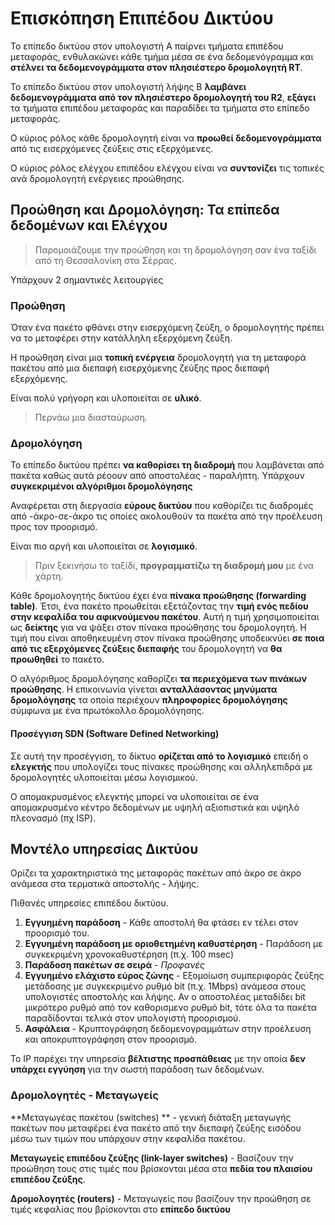 # Επισκόπηση Επιπέδου Δικτύου

Το επίπεδο δικτύου στον υπολογιστή Α παίρνει τμήματα επιπέδου μεταφοράς, ενθυλακώνει κάθε τμήμα μέσα σε ένα δεδομενόγραμμα και **στέλνει τα δεδομενογράμματα στον πλησιέστερο δρομολογητή RT**.

Το επίπεδο δικτύου στον υπολογιστή λήψης Β **λαμβάνει δεδομενογράμματα από τον πλησιέστερο δρομολογητή του R2**, **εξάγει** τα τμήματα επιπέδου μεταφοράς και παραδίδει τα τμήματα στο επίπεδο μεταφοράς. 

Ο κύριος ρόλος κάθε δρομολογητή είναι να **προωθεί δεδομενογράμματα** από τις εισερχόμενες ζεύξεις στις εξερχόμενες.

Ο κύριος ρόλος ελέγχου επιπέδου ελέγχου είναι να **συντονίζει** τις τοπικές ανά δρομολογητή ενέργειες προώθησης. 

## Προώθηση και Δρομολόγηση: Τα επίπεδα δεδομένων και Ελέγχου

> Παρομοιάζουμε την προώθηση και τη δρομολόγηση σαν ένα ταξίδι από τη Θεσσαλονίκη στα Σέρρας.


Υπάρχουν 2 σημαντικές λειτουργίες

### Προώθηση

Όταν ένα πακέτο φθάνει στην εισερχόμενη ζεύξη, ο δρομολογητής πρέπει να το μεταφέρει στην κατάλληλη εξερχόμενη ζεύξη.

Η προώθηση είναι μια **τοπική ενέργεια** δρομολογητή για τη μεταφορά πακέτου από μια διεπαφή εισερχόμενης ζεύξης προς διεπαφή εξερχόμενης.

Είναι πολύ γρήγορη και υλοποιείται σε **υλικό**.

> Περνάω μια διασταύρωση.

### Δρομολόγηση

Το επίπεδο δικτύου πρέπει **να καθορίσει τη διαδρομή** που λαμβάνεται από πακέτα καθώς αυτά ρέοουν από αποστολέας - παραλήπτη. Υπάρχουν **συγκεκριμένοι αλγόριθμοι δρομολόγησης**

Αναφέρεται στη διεργασία **εύρους δικτύου** που καθορίζει τις διαδρομές από -άκρο-σε-άκρο τις οποίες ακολουθούν τα πακέτα από την προέλευση προς τον προορισμό.

Είναι πιο αργή και υλοποιείται σε **λογισμικό**.

> Πριν ξεκινήσω το ταξίδι, **προγραμματίζω τη διαδρομή μου** με ένα χάρτη.

Κάθε δρομολογητής δικτύου έχει ένα **πίνακα προώθησης (forwarding table)**. Έτσι, ένα πακέτο προωθείται εξετάζοντας την **τιμή ενός πεδίου στην κεφαλίδα  του αφικνούμενου πακέτου**. Αυτή η τιμή χρησιμοποιείται ως **δείκτης** για να ψάξει στον πίνακα προώθησης του δρομολογητή. Η τιμή που είναι αποθηκευμένη στον πίνακα προώθησης υποδεικνύει **σε ποια από τις εξερχόμενες ζεύξεις διεπαφής** του δρομολογητή να **θα προωθηθεί** το πακέτο.


Ο αλγόριθμος δρομολόγησης καθορίζει **τα περιεχόμενα των πινάκων προώθησης**. Η επικοινωνία γίνεται **ανταλλάσοντας μηνύματα δρομολόγησης** τα οποία περιέχουν **πληροφορίες δρομολόγησης** σύμφωνα με ένα πρωτόκολλο δρομολόγησης.

#### Προσέγγιση SDN (Software Defined Networking) 

Σε αυτή την προσέγγιση, το δίκτυο **ορίζεται από το λογισμικό** επειδή ο **ελεγκτής** που υπολογίζει τους πίνακες προώθησης και αλληλεπιδρά με δρομολογητές υλοποιείται μέσω λογισμικού.

Ο απομακρυσμένος ελεγκτής μπορεί να υλοποιείται σε ένα απομακρυσμένο κέντρο δεδομένων με υψηλή αξιοπιστικά και υψηλό πλεονασμό (πχ ISP).

## Μοντέλο υπηρεσίας Δικτύου

Ορίζει τα χαρακτηριστικά της μεταφοράς πακέτων από άκρο σε άκρο ανάμεσα στα τερματικά αποστολής - λήψης.

Πιθανές υπηρεσίες επιπέδου δικτύου.

1. **Εγγυημένη παράδοση** - Κάθε αποστολή θα φτάσει εν τέλει στον προορισμό του.
2. **Εγγυημένη παράδοση με οριοθετημένη καθυστέρηση** - Παράδοση με συγκεκριμένη χρονοκαθυστέρηση (π.χ. 100 msec)
3. **Παράδοση πακέτων σε σειρά** - *Προφανές*
4. **Εγγυημένο ελάχιστο εύρος ζώνης** - Εξομοίωση συμπεριφοράς ζεύξης μετάδοσης με συγκεκριμένο ρυθμό bit (π.χ. 1Mbps) ανάμεσα στους υπολογιστές αποστολής και λήψης. Αν ο αποστολέας μεταδίδει bit μικρότερο ρυθμό από τον καθορισμενο ρυθμό bit, τότε όλα τα πακέτα παραδίδονται τελικά στον υπολογιστή προορισμού.
5. **Ασφάλεια** - Κρυπτογράφηση δεδομενογραμμάτων στην προέλευση και αποκρυπτογράφηση στον προορισμό.

Το IP παρέχει την υπηρεσία **βέλτιστης προσπάθειας** με την οποία **δεν υπάρχει εγγύηση** για την σωστή παράδοση των δεδομένων.

### Δρομολογητές - Μεταγωγείς

**Μεταγωγέας πακέτου (switches) ** - γενική διάταξη μεταγωγής πακέτων που μεταφέρει ένα πακέτο από την διεπαφή ζεύξης εισόδου μέσω των τιμών που υπάρχουν στην κεφαλίδα πακέτου.

**Μεταγωγείς επιπέδου ζεύξης (link-layer switches)** - Βασίζουν την προώθηση τους στις τιμές που βρίσκονται μέσα στα **πεδία του πλαισίου επιπέδου ζεύξης**.

**Δρομολογητές (routers)** - Μεταγωγείς που βασίζουν την προώθηση σε τιμές κεφαλίας που βρίσκονται στο **επίπεδο δικτύου**


